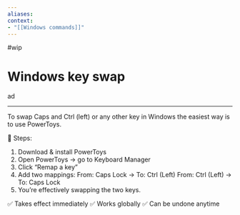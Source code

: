 ```yaml
---
aliases:
context:
- "[[Windows commands]]"
---
```


#wip

# Windows key swap

ad

---
To swap Caps and Ctrl (left) or any other key in Windows the easiest way is to use PowerToys.

🔧 Steps:
1. Download & install PowerToys
2. Open PowerToys → go to Keyboard Manager
3. Click “Remap a key”
4. Add two mappings:
	 From: Caps Lock → To: Ctrl (Left)
	 From: Ctrl (Left) → To: Caps Lock
5. You’re effectively swapping the two keys.

✅ Takes effect immediately
✅ Works globally
✅ Can be undone anytime